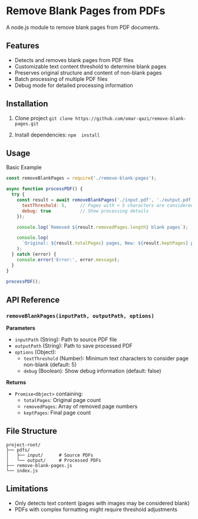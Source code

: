 # Remove Blank Pages from PDFs

A node.js module to remove blank pages from PDF documents.


## Features
- Detects and removes blank pages from PDF files
- Customizable text content threshold to determine blank pages
- Preserves original structure and content of non-blank pages
- Batch processing of multiple PDF files
- Debug mode for detailed processing information

## Installation

1. Clone project `git clone https://github.com/omar-qazi/remove-blank-pages.git`

2. Install dependencies: `npm  install`

##  Usage

Basic  Example

```javascript
const removeBlankPages = require('./remove-blank-pages');

async function processPDF() {
  try {
    const result = await removeBlankPages('./input.pdf', './output.pdf', {
      textThreshold: 5,     // Pages with < 5 characters are considered blank
      debug: true           // Show processing details
    });

    console.log(`Removed ${result.removedPages.length} blank pages`);

    console.log(
      `Original: ${result.totalPages} pages, New: ${result.keptPages} pages`
    );
  } catch (error) {
    console.error('Error:', error.message);
  }
}

processPDF();
```

## API Reference
### `removeBlankPages(inputPath, outputPath, options)`

**Parameters**
-   `inputPath`  (String): Path to source PDF file
-   `outputPath`  (String): Path to save processed PDF
-   `options`  (Object):
    -   `textThreshold`  (Number): Minimum text characters to consider page non-blank (default: 5)
    -   `debug`  (Boolean): Show debug information (default: false)
        

**Returns**
-   `Promise<Object>`  containing:
    -   `totalPages`: Original page count
    -   `removedPages`: Array of removed page numbers
    -   `keptPages`: Final page count



## File Structure
```
project-root/
├── pdfs/
│   ├── input/      # Source PDFs
│   └── output/     # Processed PDFs
├── remove-blank-pages.js
└── index.js
```

## Limitations
-   Only detects text content (pages with images may be considered blank)
-   PDFs with complex formatting might require threshold adjustments
